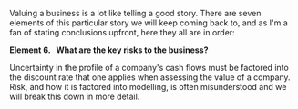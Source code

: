 Valuing a business is a lot like telling a good story. There are seven elements of this particular story we will keep coming back to, and as I'm a fan of stating conclusions upfront, here they all are in order:

**Element 6. &nbsp; What are the key risks to the business?**

Uncertainty in the profile of a company's cash flows must be factored into the discount rate that one applies when assessing the value of a company. Risk, and how it is factored into modelling, is often misunderstood and we will break this down in more detail. 
